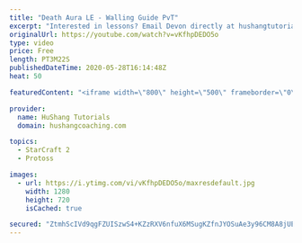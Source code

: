 ```yaml
---
title: "Death Aura LE - Walling Guide PvT"
excerpt: "Interested in lessons? Email Devon directly at hushangtutorials@outlook.com ------------------------------------------------------------------------------------------------------- Want to support HuShang Tutorials directly? Patreon is a website where you can contribute a monthly donation that will help"
originalUrl: https://youtube.com/watch?v=vKfhpDEDO5o
type: video
price: Free
length: PT3M22S
publishedDateTime: 2020-05-28T16:14:48Z
heat: 50

featuredContent: "<iframe width=\"800\" height=\"500\" frameborder=\"0\" src=\"https://www.youtube.com/embed/vKfhpDEDO5o\" allow=\"accelerometer; autoplay; encrypted-media; gyroscope; picture-in-picture\" allowfullscreen></iframe>"

provider:
  name: HuShang Tutorials
  domain: hushangcoaching.com

topics:
  - StarCraft 2
  - Protoss

images:
  - url: https://i.ytimg.com/vi/vKfhpDEDO5o/maxresdefault.jpg
    width: 1280
    height: 720
    isCached: true

secured: "ZtmhScIVd9qgFZUISzwS4+KZzRXV6nfuX6MSugKZfnJYOSuAe3y96CM8A8jUEkNtfSv2sg2evwr+aBm+foQahtY+5+6F5QbY6qjai0EBGbqt5fp2o3GkD6EUp7erC2rnz2MZgGyxa15SYkBvkxyCjTBU1KM+ljt7kZxv4IjXG853wnVRlmpDVUHBCNYI7Y25oltm/uQgSBlv8ZB1O0fA9THre8ohtgg47+gak22BqAS4U44x+TtUK8YsQMwpnrHYPTwxbE0Lsg+IKsX4rGIJtli+Ua0tD6qri8gOqW1mlNQVr5dENjYlx8fdBt9+91ofxNC4Hjyn7aNOsHTo6qSEUQ9h2dNWqZotSGyqbJWdoCJSHgtjxxflotS6c4VvSkNTWLh+q7Ym1AhWYgJjc7gs/0Ka/sEEsatJ+jrTEyT8TFI=;RndhBohrBbION/gcYWThAQ=="
---
```



